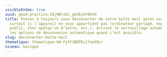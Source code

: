 ```yaml
---
visibleInCms: true
uuid: good-practice-2QjHWlvGi_gkVEyVYEKtH
title: Pensez à toujours vous déconnecter de votre boîte mail après usage,
  surtout si l’appareil ne vous appartient pas (ordinateur partagé, espace
  public, chez quelqu’un d’autre, etc.). Activez le verrouillage automatique ou
  les options de déconnexion automatique quand c’est possible.
slug: deconnecter-boite-mail
thematique: thematique-kW-FytF1BDPDcjYzpVQvr
niveau: basique
---
```

